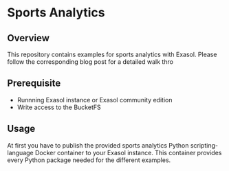 
# Sports Analytics

## Overview

This repository contains examples for sports analytics with Exasol.
Please follow the corresponding blog post for a detailed walk thro

## Prerequisite

* Runnning Exasol instance or Exasol community edition
* Write access to the BucketFS

## Usage

At first you have to publish the provided sports analytics Python scripting-language Docker container
to your Exasol instance. This container provides every Python package needed for the different examples.





